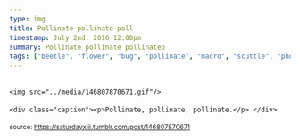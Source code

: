 ```yaml
---
type: img
title: Pollinate-pollinate-poll
timestamp: July 2nd, 2016 12:00pm
summary: Pollinate pollinate pollinatep 
tags: ["beetle", "flower", "bug", "pollinate", "macro", "scuttle", "photography"]
---
```


                
                
                
                                                                                        <img src="../media/146807870671.gif"/>
                                                                                          <div class="caption"><p>Pollinate, pollinate, pollinate.</p> </div>
                                    
                
                
                
                
                                
<small>source: https://saturdayxiii.tumblr.com/post/146807870671</small>